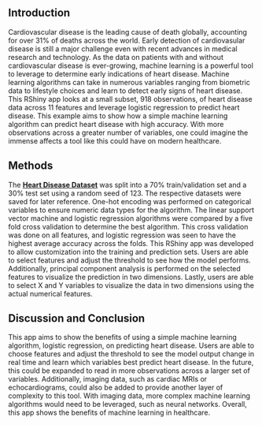 ## Introduction

Cardiovascular disease is the leading cause of death globally, accounting for over 31% of deaths across the world. Early detection of cardiovasular disease is still a major challenge even with recent advances in medical research and technology. As the data on patients with and without cardiovascular disease is ever-growing, machine learning is a powerful tool to leverage to determine early indications of heart disease. Machine learning algorithms can take in numerous variables ranging from biometric data to lifestyle choices and learn to detect early signs of heart disease. This RShiny app looks at a small subset, 918 observations, of heart disease data across 11 features and leverage logistic regression to predict heart disease. This example aims to show how a simple machine learning algorithm can predict heart disease with high accuracy. With more observations across a greater number of variables, one could imagine the immense affects a tool like this could have on modern healthcare.

## Methods

The [**Heart Disease Dataset**](https://www.kaggle.com/datasets/fedesoriano/heart-failure-prediction) was split into a 70% train/validation set and a 30% test set using a random seed of 123. The respective datasets were saved for later reference. One-hot encoding was performed on categorical variables to ensure numeric data types for the algorithm. The linear support vector machine and logistic regression algorithms were compared by a five fold cross validation to determine the best algorithm. This cross validation was done on all features, and logistic regression was seen to have the highest average accuracy across the folds. This RShiny app was developed to allow customization into the training and prediction sets. Users are able to select features and adjust the threshold to see how the model performs. Additionally, principal component analysis is performed on the selected features to visualize the prediction in two dimensions. Lastly, users are able to select X and Y variables to visualize the data in two dimensions using the actual numerical features.

## Discussion and Conclusion

This app aims to show the benefits of using a simple machine learning algorithm, logistic regression, on predicting heart disease. Users are able to choose features and adjust the threshold to see the model output change in real time and learn which variables best predict heart disease. In the future, this could be expanded to read in more observations across a larger set of variables. Additionally, imaging data, such as cardiac MRIs or echocardiograms, could also be added to provide another layer of complexity to this tool. With imaging data, more complex machine learning algorithms would need to be leveraged, such as neural networks. Overall, this app shows the benefits of machine learning in healthcare.